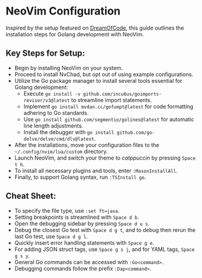 # NeoVim Configuration

Inspired by the setup featured on [DreamOfCode](https://www.youtube.com/watch?v=i04sSQjd-qo&t=28s&ab_channel=DreamsofCode), this guide outlines the installation steps for Golang development with NeoVim.

## Key Steps for Setup:

- Begin by installing NeoVim on your system.
- Proceed to install NvChad, but opt out of using example configurations.
- Utilize the Go package manager to install several tools essential for Golang development:
  - Execute `go install -v github.com/incu6us/goimports-reviser/v3@latest` to streamline import statements.
  - Implement `go install mvdan.cc/gofumpt@latest` for code formatting adhering to Go standards.
  - Use `go install github.com/segmentio/golines@latest` for automatic line length adjustments.
  - Install the debugger with `go install github.com/go-delve/delve/cmd/dlv@latest`.
- After the installations, move your configuration files to the `~/.config/nvim/lua/custom` directory.
- Launch NeoVim, and switch your theme to *catppuccin* by pressing `Space t h`.
- To install all necessary plugins and tools, enter `:MasonInstallAll`.
- Finally, to support Golang syntax, run `:TSInstall go`.

## Cheat Sheet:

- To specify the file type, use `:set ft=java`.
- Setting breakpoints is streamlined with `Space d b`.
- Open the debugging sidebar by pressing `Space d u s`.
- Debug the closest Go test with `Space d g t`, and to debug then rerun the last Go test, use `Space d g l`.
- Quickly insert error handling statements with `Space g e`.
- For adding JSON struct tags, use `Space g s j`, and for YAML tags, `Space g s y`.
- General Go commands can be accessed with `:Go<command>`.
- Debugging commands follow the prefix `:Dap<command>`.
